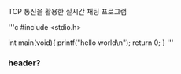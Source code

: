 TCP 통신을 활용한 실시간 채팅 프로그램

'''c
#include <stdio.h>

int main(void){
  printf("hello world\n");
  return 0;
}
'''


### header?
